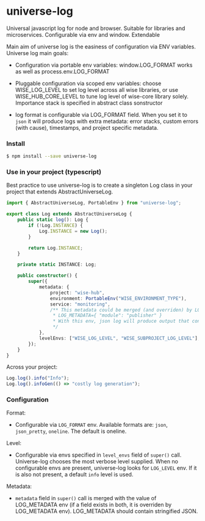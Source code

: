 # universe-log

Universal javascript log for node and browser. Suitable for libraries and microservices. Configurable via env and window. Extendable

Main aim of universe log is the easiness of configuration via ENV variables. Universe log main goals:

-   Configuration via portable env variables: window.LOG_FORMAT works as well as process.env.LOG_FORMAT

-   Pluggable configuration via scoped env variables: choose WISE_LOG_LEVEL to set log level across all wise libraries,
    or use WISE_HUB_CORE_LEVEL to tune log level of wise-core library solely. Importance stack is specified in abstract class sonstructor

-   log format is configurable via LOG_FORMAT field. When you set it to `json` it will produce logs with extra metadata:
    error stacks, custom errors (with cause), timestamps, and project specific metadata.

### Install

```bash
$ npm install --save universe-log
```

### Use in your project (typescript)

Best practice to use universe-log is to create a singleton Log class in your project that extends AbstractUniverseLog.

```typescript
import { AbstractUniverseLog, PortableEnv } from "universe-log";

export class Log extends AbstractUniverseLog {
    public static log(): Log {
        if (!Log.INSTANCE) {
            Log.INSTANCE = new Log();
        }

        return Log.INSTANCE;
    }

    private static INSTANCE: Log;

    public constructor() {
        super({
            metadata: {
                project: "wise-hub",
                environment: PortableEnv("WISE_ENVIRONMENT_TYPE"),
                service: "monitoring",
                /** This metadata could be merged (and overriden) by LOG_METADATA env. Here is an example:
                 * LOG_METADATA={ "module": "publisher" }
                 * With this env, json log will produce output that contains merged instance metadata and the metadata from env LOG_METADATA.
                 */
            },
            levelEnvs: ["WISE_LOG_LEVEL", "WISE_SUBPROJECT_LOG_LEVEL"],
        });
    }
}
```

Across your project:

```typescript
Log.log().info("Info");
Log.log().infoGen(() => "costly log generation");
```

### Configuration

Format:

-   Configurable via `LOG_FORMAT` env. Available formats are: `json`, `json_pretty`, `oneline`. The default is oneline.

Level:

-   Configurable via envs specified in `level_envs` field of `super()` call. Universe-log chooses the most verbose level supplied. When no configurable envs are present, universe-log looks for `LOG_LEVEL` env. If it is also not present, a default `info` level is used.

Metadata:

-   `metadata` field in `super()` call is merged with the value of LOG_METADATA env (if a field exists in both, it is overriden by LOG_METADATA env). LOG_METADATA should contain stringified JSON.
